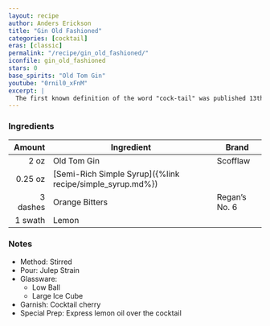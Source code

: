 ```yaml
---
layout: recipe
author: Anders Erickson
title: "Gin Old Fashioned"
categories: [cocktail]
eras: [classic]
permalink: "/recipe/gin_old_fashioned/"
iconfile: gin_old_fashioned
stars: 0
base_spirits: "Old Tom Gin"
youtube: "0rnil0_xFnM"
excerpt: |
  The first known definition of the word "cock-tail" was published 13th May 1806 in <i>The Balance and Columbian Repository</i>, an upstate New York newspaper, in response to a reader enquiring what was meant by the word in an article.<br></p><blockquote class='long-form__quote border-heavy'><p> Cock-tail, then, is a stimulating liquor, composed of spirits of any kind, sugar, water, and bitters--it is vulgarly called a bittered sling, and is supposed to be an excellent electioneering potion, in as much as it renders the heart flout and bold, at the same time that it fuddles the head. It is said also, to be of great use to a democratic candidate: because, a person having swallowed a glass of it, is ready to swallow anything else.</p><cite class='alt-font alt-font--natural'>Editor, The Balance and Columbian Repository, 13 May 1806</cite></blockquote>
---
```


### Ingredients

|   Amount | Ingredient                                                | Brand         |
| -------: | --------------------------------------------------------- | ------------- |
|     2 oz | Old Tom Gin                                               | Scofflaw      |
|  0.25 oz | [Semi-Rich Simple Syrup]({%link recipe/simple_syrup.md%}) |
| 3 dashes | Orange Bitters                                            | Regan’s No. 6 |
|  1 swath | Lemon                                                     |

### Notes

- Method: Stirred
- Pour: Julep Strain
- Glassware:
  - Low Ball
  - Large Ice Cube
- Garnish: Cocktail cherry
- Special Prep: Express lemon oil over the cocktail
